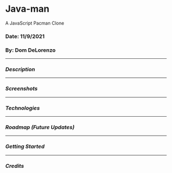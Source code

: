 # Java-man
A JavaScript Pacman Clone


### Date: 11/9/2021

### By: Dom DeLorenzo


***
### ***Description***


***

### ***Screenshots***


***

### ***Technologies***

***

### ***Roadmap (Future Updates)***


***

### ***Getting Started***




***

### ***Credits***
